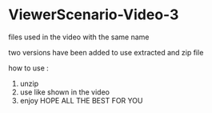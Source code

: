 # ViewerScenario-Video-3
files used in the video with the same name

two versions have been added to use extracted and zip file

how to use :
1) unzip
2) use like shown in the video
3) enjoy 
HOPE ALL THE BEST FOR YOU
